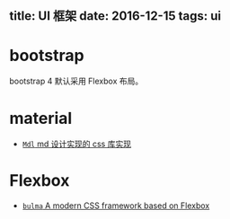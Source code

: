 title: UI 框架
date: 2016-12-15
tags: ui
---

bootstrap
====

bootstrap 4 默认采用 Flexbox 布局。

material
====

* [`Mdl` md 设计实现的 css 库实现](https://getmdl.io/)

Flexbox
====

* [`bulma` A modern CSS framework based on Flexbox](http://bulma.io/)

